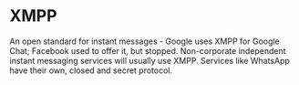 [Title]: # (XMPP)
[Difficulty]: # (Beginner)
[Order]: # (137)

# XMPP

An open standard for instant messages - Google uses XMPP for Google Chat; Facebook used to offer it, but stopped. Non-corporate independent instant messaging services will usually use XMPP. Services like WhatsApp have their own, closed and secret protocol.